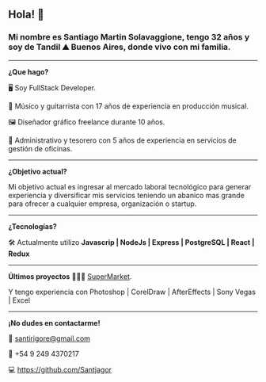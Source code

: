 ## **Hola! 👋**

### Mi nombre es Santiago Martin Solavaggione, tengo 32 años y soy de Tandil ⛰️ Buenos Aires, donde vivo con mi familia.

-----------------------------------------------------------------------------------------------------------------------------------------------------

**¿Que hago?**

🖥️ Soy FullStack Developer.

🎸 Músico y guitarrista con 17 años de experiencia en producción musical.

🖼️ Diseñador gráfico freelance durante 10 años.

💼 Administrativo y tesorero con 5 años de experiencia en servicios de gestión de oficinas.

-----------------------------------------------------------------------------------------------------------------------------------------------------

**¿Objetivo actual?**

Mi objetivo actual es ingresar al mercado laboral tecnológico para generar experiencia y diversificar mis servicios teniendo un abanico mas grande para ofrecer a cualquier empresa, organización o startup.

-----------------------------------------------------------------------------------------------------------------------------------------------------

**¿Tecnologías?**

🛠️ Actualmente utilizo **Javascrip | NodeJs | Express | PostgreSQL | React | Redux**

-----------------------------------------------------------------------------------------------------------------------------------------------------

**Últimos proyectos**
👨🏻‍💻
[SuperMarket](https://supermarketpreview.vercel.app/).

Y tengo experiencia con Photoshop | CorelDraw | AfterEffects | Sony Vegas | Excel

-----------------------------------------------------------------------------------------------------------------------------------------------------

**¡No dudes en contactarme!**

📧 santirigore@gmail.com

📱 +54 9 249 4370217

💻 https://github.com/Santjagor
